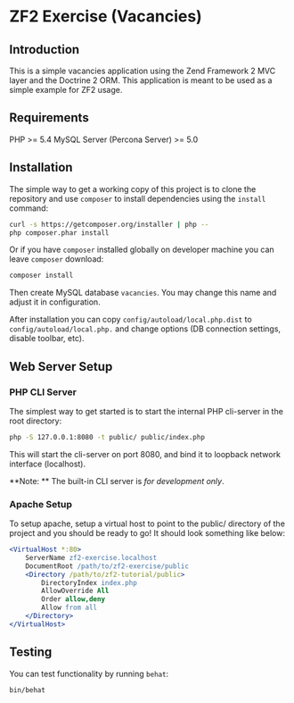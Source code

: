 ZF2 Exercise (Vacancies)
========================

Introduction
------------

This is a simple vacancies application using the Zend Framework 2 MVC layer and the Doctrine 2 ORM.
This application is meant to be used as a simple example for ZF2 usage.

Requirements
------------

PHP >= 5.4
MySQL Server (Percona Server) >= 5.0

Installation
------------

The simple way to get a working copy of this project is to clone the repository
and use `composer` to install dependencies using the `install` command:

```bash
curl -s https://getcomposer.org/installer | php --
php composer.phar install
```

Or if you have `composer` installed globally on developer machine you can leave
`composer` download:

```bash
composer install
```

Then create MySQL database `vacancies`. You may change this name and adjust it in configuration.

After installation you can copy `config/autoload/local.php.dist` to `config/autoload/local.php.`
and change options (DB connection settings, disable toolbar, etc).

Web Server Setup
----------------

### PHP CLI Server

The simplest way to get started is to start the internal PHP cli-server in the root directory:

```bash
php -S 127.0.0.1:8080 -t public/ public/index.php
```

This will start the cli-server on port 8080, and bind it to loopback network interface (localhost).

**Note: ** The built-in CLI server is *for development only*.

### Apache Setup

To setup apache, setup a virtual host to point to the public/ directory of the
project and you should be ready to go! It should look something like below:

```apache
<VirtualHost *:80>
    ServerName zf2-exercise.localhost
    DocumentRoot /path/to/zf2-exercise/public
    <Directory /path/to/zf2-tutorial/public>
        DirectoryIndex index.php
        AllowOverride All
        Order allow,deny
        Allow from all
    </Directory>
</VirtualHost>
```

Testing
-------

You can test functionality by running `behat`:

```bash
bin/behat
```
